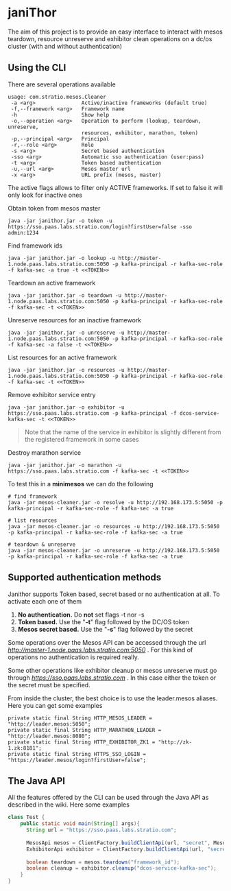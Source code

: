 # janiThor

The aim of this project is to provide an easy interface to interact with mesos teardown, resource unreserve and exhibitor clean operations on a dc/os cluster (with and without authentication)

## Using the CLI

There are several operations available

```
usage: com.stratio.mesos.Cleaner
 -a <arg>               Active/inactive frameworks (default true)
 -f,--framework <arg>   Framework name
 -h                     Show help
 -o,--operation <arg>   Operation to perform (lookup, teardown, unreserve,
                        resources, exhibitor, marathon, token)
 -p,--principal <arg>   Principal
 -r,--role <arg>        Role
 -s <arg>               Secret based authentication
 -sso <arg>             Automatic sso authentication (user:pass)
 -t <arg>               Token based authentication
 -u,--url <arg>         Mesos master url
 -x <arg>               URL prefix (mesos, master)
```

The active flags allows to filter only ACTIVE frameworks. If set to false it will only look for inactive ones


Obtain token from mesos master
```
java -jar janithor.jar -o token -u https://sso.paas.labs.stratio.com/login?firstUser=false -sso admin:1234
```

Find framework ids
```
java -jar janithor.jar -o lookup -u http://master-1.node.paas.labs.stratio.com:5050 -p kafka-principal -r kafka-sec-role -f kafka-sec -a true -t <<TOKEN>>
```

Teardown an active framework
```
java -jar janithor.jar -o teardown -u http://master-1.node.paas.labs.stratio.com:5050 -p kafka-principal -r kafka-sec-role -f kafka-sec -t <<TOKEN>> 
```

Unreserve resources for an inactive framework
```
java -jar janithor.jar -o unreserve -u http://master-1.node.paas.labs.stratio.com:5050 -p kafka-principal -r kafka-sec-role -f kafka-sec -a false -t <<TOKEN>> 
```

List resources for an active framework
```
java -jar janithor.jar -o resources -u http://master-1.node.paas.labs.stratio.com:5050 -p kafka-principal -r kafka-sec-role -f kafka-sec -t <<TOKEN>>
```

Remove exhibitor service entry
```
java -jar janithor.jar -o exhibitor -u https://sso.paas.labs.stratio.com -p kafka-principal -f dcos-service-kafka-sec -t <<TOKEN>>
```
> Note that the name of the service in exhibitor is slightly different from the registered framework in some cases

Destroy marathon service
```
java -jar janithor.jar -o marathon -u https://sso.paas.labs.stratio.com -f kafka-sec -t <<TOKEN>>
```

To test this in a **minimesos** we can do the following

```
# find framework
java -jar mesos-cleaner.jar -o resolve -u http://192.168.173.5:5050 -p kafka-principal -r kafka-sec-role -f kafka-sec -a true

# list resources
java -jar mesos-cleaner.jar -o resources -u http://192.168.173.5:5050 -p kafka-principal -r kafka-sec-role -f kafka-sec -a true

# teardown & unreserve
java -jar mesos-cleaner.jar -o unreserve -u http://192.168.173.5:5050 -p kafka-principal -r kafka-sec-role -f kafka-sec -a true
```

## Supported authentication methods

Janithor supports Token based, secret based or no authentication at all. To activate each one of them

1) **No authentication.** Do **not** set flags -t nor -s
2) **Token based.** Use the "**-t**" flag followed by the DC/OS token
3) **Mesos secret based.** Use the "**-s**" flag followed by the secret

Some operations over the Mesos API can be accessed through the url *http://master-1.node.paas.labs.stratio.com:5050* . For this
kind of operations no authentication is required really.

Some other operations like exhibitor cleanup or mesos unreserve must go through *https://sso.paas.labs.stratio.com* . In this case
either the token or the secret must be specified.

From inside the cluster, the best choice is to use the leader.mesos aliases. Here you can get some examples 

```    
private static final String HTTP_MESOS_LEADER = "http://leader.mesos:5050";
private static final String HTTP_MARATHON_LEADER = "http://leader.mesos:8080";
private static final String HTTP_EXHIBITOR_ZK1 = "http://zk-1.zk:8181";
private static final String HTTPS_SSO_LOGIN = "https://leader.mesos/login?firstUser=false";
```

## The Java API

All the features offered by the CLI can be used through the Java API as described in the wiki. Here some examples

```Java
class Test {
    public static void main(String[] args){
      String url = "https://sso.paas.labs.stratio.com";
      
      MesosApi mesos = ClientFactory.buildClientApi(url, "secret", MesosApi.class);
      ExhibitorApi exhibitor = ClientFactory.buildClientApi(url, "secret", ExhibitorApi.class);
      
      boolean teardown = mesos.teardown("framework_id");
      boolean cleanup = exhibitor.cleanup("dcos-service-kafka-sec");
    }
}
```